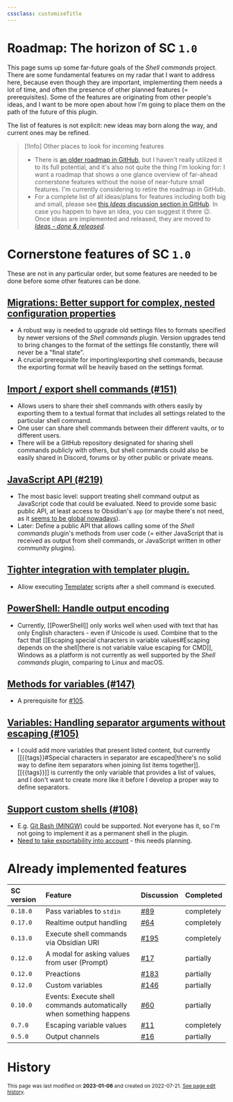 ```yaml
---
cssclass: customiseTitle
---
```

# Roadmap: The horizon of SC `1.0`

This page sums up some far-future goals of the *Shell commands* project. There are some fundamental features on my radar that I want to address here, because even though they are important, implementing them needs a lot of time, and often the presence of other planned features (= prerequisites). Some of the features are originating from other people's ideas, and I want to be more open about how I'm going to place them on the path of the future of this plugin.

The list of features is not explicit: new ideas may born along the way, and current ones may be refined.

> [!Info] Other places to look for incoming features
> - There is [an older roadmap in GitHub](https://github.com/Taitava/obsidian-shellcommands/projects/1), but I haven't really utilized it to its full potential, and it's also not quite the thing I'm looking for: I want a roadmap that shows a one glance overview of far-ahead cornerstone features without the noise of near-future small features. I'm currently considering to retire the roadmap in GitHub. 
> - For a complete list of all ideas/plans for features including both big and small, please see [this *Ideas* discussion section in GitHub](https://github.com/Taitava/obsidian-shellcommands/discussions/categories/ideas). In case you happen to have an idea, you can suggest it there 😉. Once ideas are implemented and released, they are moved to [*Ideas - done & released*](https://github.com/Taitava/obsidian-shellcommands/discussions/categories/ideas-done-released).

# Cornerstone features of SC `1.0`
These are not in any particular order, but some features are needed to be done before some other features can be done.
## [Migrations: Better support for complex, nested configuration properties](https://github.com/Taitava/obsidian-shellcommands/discussions/198)
 - A robust way is needed to upgrade old settings files to formats specified by newer versions of the *Shell commands* plugin. Version upgrades tend to bring changes to the format of the settings file constantly, there will never be a "final state".
 - A crucial prerequisite for importing/exporting shell commands, because the exporting format will be heavily based on the settings format.

## [Import / export shell commands (#151)](https://github.com/Taitava/obsidian-shellcommands/discussions/151)
- Allows users to share their shell commands with others easily by exporting them to a textual format that includes all settings related to the particular shell command.
- One user can share shell commands between their different vaults, or to different users.
- There will be a GitHub repository designated for sharing shell commands publicly with others, but shell commands could also be easily shared in Discord, forums or by other public or private means.

## [JavaScript API (#219)](https://github.com/Taitava/obsidian-shellcommands/discussions/219)
- The most basic level: support treating shell command output as JavaScript code that could be evaluated. Need to provide some basic public API, at least access to Obsidian's `app` (or maybe there's not need, as it [seems to be global nowadays](https://forum.obsidian.md/t/obsidian-release-v0-14-4-insider-build/35026)).
- Later: Define a public API that allows calling some of the *Shell commands* plugin's methods from user code (= either JavaScript that is received as output from shell commands, or JavaScript written in other community plugins).

## [Tighter integration with templater plugin.](https://github.com/Taitava/obsidian-shellcommands/discussions/217)
- Allow executing [Templater](https://github.com/SilentVoid13/Templater) scripts after a shell command is executed.

## [PowerShell: Handle output encoding](https://github.com/Taitava/obsidian-shellcommands/discussions/157)
 - Currently, [[PowerShell]] only works well when used with text that has only English characters - even if Unicode is used. Combine that to the fact that [[Escaping special characters in variable values#Escaping depends on the shell|there is not variable value escaping for CMD]], Windows as a platform is not currently as well supported by the *Shell commands* plugin, comparing to Linux and macOS.

## [Methods for variables (#147)](https://github.com/Taitava/obsidian-shellcommands/discussions/147)
 - A prerequisite for [#105](https://github.com/Taitava/obsidian-shellcommands/discussions/105).

## [Variables: Handling separator arguments without escaping (#105)](https://github.com/Taitava/obsidian-shellcommands/discussions/105)
 - I could add more variables that present listed content, but currently [[{{tags}}#Special characters in separator are escaped|there's no solid way to define item separators when joining list items together]]. [[{{tags}}]] is currently the only variable that provides a list of values, and I don't want to create more like it before I develop a proper way to define separators.

## [Support custom shells (#108)](https://github.com/Taitava/obsidian-shellcommands/discussions/108)
- E.g. [Git Bash (MINGW)](https://github.com/Taitava/obsidian-shellcommands/discussions/208) could be supported. Not everyone has it, so I'm not going to implement it as a permanent shell in the plugin.
- [Need to take exportability into account](https://github.com/Taitava/obsidian-shellcommands/discussions/108#discussioncomment-3199601) - this needs planning.

# Already implemented features
| SC version | Feature                                                             | Discussion                                                                | Completed  |
|:---------- |:------------------------------------------------------------------- |:------------------------------------------------------------------------- | ---------- |
| `0.18.0`   | Pass variables to `stdin`                                           | [#89](https://github.com/Taitava/obsidian-shellcommands/discussions/89)   | completely |
| `0.17.0`   | Realtime output handling                                            | [#64](https://github.com/Taitava/obsidian-shellcommands/discussions/64)   | completely |
| `0.13.0`   | Execute shell commands via Obsidian URI                             | [#195](https://github.com/Taitava/obsidian-shellcommands/discussions/195) | completely |
| `0.12.0`   | A modal for asking values from user (Prompt)                        | [#17](https://github.com/Taitava/obsidian-shellcommands/discussions/17)   | partially  |
| `0.12.0`   | Preactions                                                          | [#183](https://github.com/Taitava/obsidian-shellcommands/discussions/183) | partially  |
| `0.12.0`   | Custom variables                                                    | [#146](https://github.com/Taitava/obsidian-shellcommands/discussions/146) | partially  |
| `0.10.0`   | Events: Execute shell commands automatically when something happens | [#60](https://github.com/Taitava/obsidian-shellcommands/discussions/60)   | partially  |
| `0.7.0`    | Escaping variable values                                            | [#11](https://github.com/Taitava/obsidian-shellcommands/issues/11)        | completely |
| `0.5.0`    | Output channels                                                     | [#16](https://github.com/Taitava/obsidian-shellcommands/discussions/16)   | partially  |



# History
<small>This page was last modified on <strong>2023-01-06</strong> and created on 2022-07-21. <a href="https://github.com/Taitava/obsidian-shellcommands-documentation/commits/main/./Roadmap.md">See page edit history</a>.</small>
